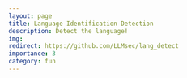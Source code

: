 ```yaml
---
layout: page
title: Language Identification Detection
description: Detect the language!
img:
redirect: https://github.com/LLMsec/lang_detect
importance: 3
category: fun
---
```




